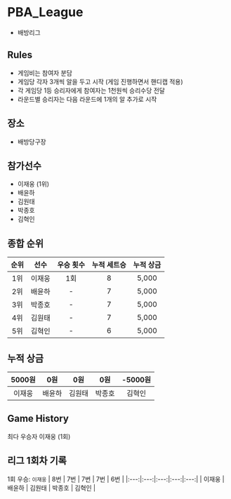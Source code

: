 # PBA_League
- 배방리그

## Rules
- 게임비는 참여자 분담
- 게임당 각자 3개씩 알을 두고 시작 (게임 진행하면서 핸디캡 적용)
- 각 게임당 1등 승리자에게 참여자는 1천원씩 승리수당 전달
- 라운드별 승리자는 다음 라운드에 1개의 알 추가로 시작

## 장소
- 배방당구장

## 참가선수
- 이재웅 (1위)
- 배윤하
- 김원태
- 박종호
- 김혁인
 

## 종합 순위
| 순위 | 선수 | 우승 횟수 | 누적 세트승 | 누적 상금 |
|:--:|:--:|:--:|:--:|:--:|
| 1위 | 이재웅 | 1회 | 8 | 5,000 |
| 2위 | 배윤하 | - | 7 | 5,000 |
| 3위 | 박종호 | - | 7 | 5,000 |
| 4위 | 김원태 | - | 7 | 5,000 |
| 5위 | 김혁인 | - | 6 | 5,000 |



## 누적 상금
| 5000원 | 0원 | 0원 | 0원 | -5000원 |
|:--:|:--:|:--:|:--:|:--:|
| 이재웅 | 배윤하 | 김원태 | 박종호 | 김혁인 |

## Game History 

최다 우승자 이재웅 (1회)
## 리그 1회차 기록
1회 우승: `이재웅`
| 8번 | 7번 | 7번 | 7번 | 6번 |
|:---:|:---:|:---:|:---:|:---:|
| 이재웅 | 배윤하 | 김원태 | 박종호 | 김혁인 |

